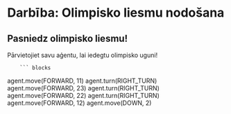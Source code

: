 # Darbība: Olimpisko liesmu nodošana

## Pasniedz olimpisko liesmu!
Pārvietojiet savu aģentu, lai iedegtu olimpisko uguni!


        ``` blocks
agent.move(FORWARD, 11)
agent.turn(RIGHT_TURN)
agent.move(FORWARD, 23)
agent.turn(RIGHT_TURN)
agent.move(FORWARD, 22)
agent.turn(RIGHT_TURN)
agent.move(FORWARD, 12)
agent.move(DOWN, 2)


```
